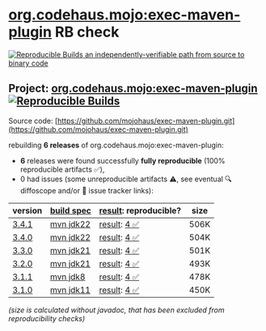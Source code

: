[org.codehaus.mojo:exec-maven-plugin](https://central.sonatype.com/artifact/org.codehaus.mojo/exec-maven-plugin/versions) RB check
=======

[![Reproducible Builds](https://reproducible-builds.org/images/logos/rb.svg) an independently-verifiable path from source to binary code](https://reproducible-builds.org/)

## Project: [org.codehaus.mojo:exec-maven-plugin](https://central.sonatype.com/artifact/org.codehaus.mojo/exec-maven-plugin/versions) [![Reproducible Builds](https://img.shields.io/endpoint?url=https://raw.githubusercontent.com/jvm-repo-rebuild/reproducible-central/master/content/org/codehaus/mojo/exec-maven-plugin/badge.json)](https://github.com/jvm-repo-rebuild/reproducible-central/blob/master/content/org/codehaus/mojo/exec-maven-plugin/README.md)

Source code: [https://github.com/mojohaus/exec-maven-plugin.git](https://github.com/mojohaus/exec-maven-plugin.git)

rebuilding **6 releases** of org.codehaus.mojo:exec-maven-plugin:
- **6** releases were found successfully **fully reproducible** (100% reproducible artifacts :white_check_mark:),
- 0 had issues (some unreproducible artifacts :warning:, see eventual :mag: diffoscope and/or :memo: issue tracker links):

| version | [build spec](/BUILDSPEC.md) | [result](https://reproducible-builds.org/docs/jvm/): reproducible? | size |
| -- | --------- | ------ | -- |
| [3.4.1](https://central.sonatype.com/artifact/org.codehaus.mojo/exec-maven-plugin/3.4.1/pom) | [mvn jdk22](exec-maven-plugin-3.4.1.buildspec) | [result](exec-maven-plugin-3.4.1.buildinfo): [4 :white_check_mark: ](exec-maven-plugin-3.4.1.buildcompare) | 506K |
| [3.4.0](https://central.sonatype.com/artifact/org.codehaus.mojo/exec-maven-plugin/3.4.0/pom) | [mvn jdk22](exec-maven-plugin-3.4.0.buildspec) | [result](exec-maven-plugin-3.4.0.buildinfo): [4 :white_check_mark: ](exec-maven-plugin-3.4.0.buildcompare) | 504K |
| [3.3.0](https://central.sonatype.com/artifact/org.codehaus.mojo/exec-maven-plugin/3.3.0/pom) | [mvn jdk21](exec-maven-plugin-3.3.0.buildspec) | [result](exec-maven-plugin-3.3.0.buildinfo): [4 :white_check_mark: ](exec-maven-plugin-3.3.0.buildcompare) | 501K |
| [3.2.0](https://central.sonatype.com/artifact/org.codehaus.mojo/exec-maven-plugin/3.2.0/pom) | [mvn jdk21](exec-maven-plugin-3.2.0.buildspec) | [result](exec-maven-plugin-3.2.0.buildinfo): [4 :white_check_mark: ](exec-maven-plugin-3.2.0.buildcompare) | 493K |
| [3.1.1](https://central.sonatype.com/artifact/org.codehaus.mojo/exec-maven-plugin/3.1.1/pom) | [mvn jdk8](exec-maven-plugin-3.1.1.buildspec) | [result](exec-maven-plugin-3.1.1.buildinfo): [4 :white_check_mark: ](exec-maven-plugin-3.1.1.buildcompare) | 478K |
| [3.1.0](https://central.sonatype.com/artifact/org.codehaus.mojo/exec-maven-plugin/3.1.0/pom) | [mvn jdk11](exec-maven-plugin-3.1.0.buildspec) | [result](exec-maven-plugin-3.1.0.buildinfo): [4 :white_check_mark: ](exec-maven-plugin-3.1.0.buildcompare) | 450K |

<i>(size is calculated without javadoc, that has been excluded from reproducibility checks)</i>
